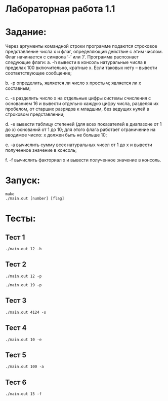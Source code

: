 # Лабораторная работа 1.1

# Задание:
Через аргументы командной строки программе подаются строковое
представление числа x и флаг, определяющий действие с этим числом. Флаг
начинается с символа ‘-’ или ‘/’. Программа распознает следующие флаги:
a. -h вывести в консоль натуральные числа в пределах 100 включительно,
кратные x. Если таковых нету – вывести соответствующее сообщение;

b. -p определить, является ли число x простым; является ли x составным;

c. -s разделить число x на отдельные цифры системы счисления с основанием
16 и вывести отдельно каждую цифру числа, разделяя их пробелом, от
старших разрядов к младшим, без ведущих нулей в строковом
представлении;

d. -e вывести таблицу степеней (для всех показателей в диапазоне от 1 до x)
оснований от 1 до 10; для этого флага работает ограничение на вводимое
число: x должен быть не больше 10;

e. -a вычислить сумму всех натуральных чисел от 1 до x и вывести полученное
значение в консоль;

f. -f вычислить факториал x и вывести полученное значение в консоль.

# Запуск:
```
make
./main.out [number] [flag]
```

# Тесты:

## Тест 1

```
./main.out 12 -h
```

## Тест 2
```
./main.out 12 -p
```

```
./main.out 19 -p
```

## Тест 3
```
./main.out 4124 -s
```

## Тест 4

```
./main.out 10 -e
```

## Тест 5

```
./main.out 100 -a
```

## Тест 6
```
./main.out 15 -f
```